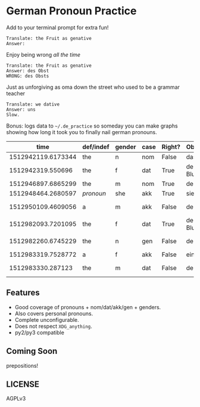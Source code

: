 # German Pronoun Practice

Add to your terminal prompt for extra fun!

```
Translate: the Fruit as genative
Answer: 
```

Enjoy being wrong *all the time*

```
Translate: the Fruit as genative
Answer: des Obst
WRONG: des Obsts
```

Just as unforgiving as oma down the street who used to be a grammar teacher

```
Translate: we dative
Answer: uns
Slow.
```

Bonus: logs data to `~/.de_practice` so someday you can make graphs showing how long it took you to finally nail german pronouns.


time               | def/indef | gender | case | Right? | Observed   | Expected   | Response Speed
----               | --------- | ------ | ---- | ------ | --------   | --------   | --------------
1512942119.6173344 | the       | n      | nom  | False  | das Obst   | der Obst   | 11.717899799346924
1512942319.550696  | the       | f      | dat  | True   | der Blumen | der Blumen | 19.246328115463257
1512946897.6865299 | the       | m      | nom  | True   | der Mann   | der Mann   | 3.906935691833496
1512948464.2680597 | _pronoun_ | she    | akk  | True   | sie        | sie        | 3.621692419052124
1512950109.4609056 | a         | m      | akk  | False  | der Mann   | einen Mann | 3.5954036712646484
1512982093.7201095 | the       | f      | dat  | True   | der Blumen | der Blumen | 6.770673036575317
1512982260.6745229 | the       | n      | gen  | False  | des Obst   | des Obsts  | 6.113694906234741
1512983319.7528772 | a         | f      | akk  | False  | einer Frau | eine Frau  | 8.076109409332275
1512983330.287123  | the       | m      | dat  | False  | den Mann   | dem Mann   | 3.9201772212982178

## Features

- Good coverage of pronouns + nom/dat/akk/gen + genders.
- Also covers personal pronouns.
- Complete unconfigurable.
- Does not respect `XDG_anything`.
- py2/py3 compatible

## Coming Soon

prepositions!

## LICENSE

AGPLv3
